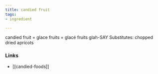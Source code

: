 ```yaml
---
title: candied fruit
tags:
- ingredient

---
```

candied fruit = glace fruits = glacé fruits glah-SAY Substitutes: chopped dried apricots

### Links

* [[candied-foods]]
